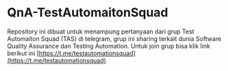 # QnA-TestAutomaitonSquad

Repository ini dibuat untuk menampung pertanyaan dari grup Test Automaiton Squad (TAS) di telegram, grup ini sharing terkait dunia Software Quality Assurance dan Testing Automation. Untuk join grup bisa klik link berikut ini [https://t.me/testautomationsquad](https://t.me/testautomationsquad)
